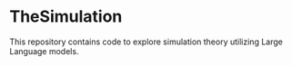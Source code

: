 ﻿# TheSimulation

This repository contains code to explore simulation theory utilizing Large Language models.
